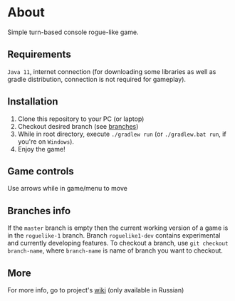 # About
Simple turn-based console rogue-like game.

## Requirements
`Java 11`, internet connection (for downloading some libraries as well as gradle distribution, connection is not required for gameplay).  

## Installation
1. Clone this repository to your PC (or laptop)
2. Checkout desired branch (see [branches](#branches-info))
3. While in root directory, execute `./gradlew run` (or `./gradlew.bat run`, if you're on `Windows`).
4. Enjoy the game!

## Game controls
Use arrows while in game/menu to move

## Branches info
If the `master` branch is empty then the current working version of a game is in the `roguelike-1` branch. 
Branch `roguelike1-dev` contains experimental and currently developing features. 
To checkout a branch, use `git checkout branch-name`, where `branch-name` is name of branch you want to checkout.

## More
For more info, go to project's [wiki](https://github.com/HSE-SE-2019-TEAM-9/roguelike/wiki) (only available in Russian)
